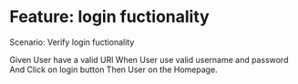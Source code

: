 # Feature: login fuctionality
Scenario: Verify login fuctionality

Given User have a valid URl
When User use valid username and password
And Click on login button
Then User on the Homepage.
